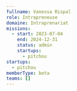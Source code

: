```yaml
---
fullname: Vanessa Rispal
role: Intrapreneuse
domaine: Intraprenariat
missions:
  - start: 2023-07-04
    end: 2024-12-31
    status: admin
    startups:
      - pitchou
startups:
  - pitchou
memberType: beta
teams: []
---
```

